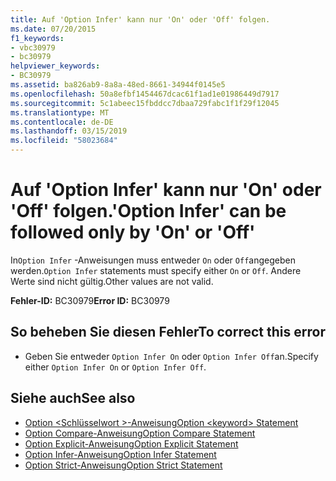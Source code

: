 ```yaml
---
title: Auf 'Option Infer' kann nur 'On' oder 'Off' folgen.
ms.date: 07/20/2015
f1_keywords:
- vbc30979
- bc30979
helpviewer_keywords:
- BC30979
ms.assetid: ba826ab9-8a8a-48ed-8661-34944f0145e5
ms.openlocfilehash: 50a8efbf1454467dcac61f1ad1e01986449d7917
ms.sourcegitcommit: 5c1abeec15fbddcc7dbaa729fabc1f1f29f12045
ms.translationtype: MT
ms.contentlocale: de-DE
ms.lasthandoff: 03/15/2019
ms.locfileid: "58023684"
---
```

# <a name="option-infer-can-be-followed-only-by-on-or-off"></a><span data-ttu-id="6dced-102">Auf 'Option Infer' kann nur 'On' oder 'Off' folgen.</span><span class="sxs-lookup"><span data-stu-id="6dced-102">'Option Infer' can be followed only by 'On' or 'Off'</span></span>
<span data-ttu-id="6dced-103">In`Option Infer` -Anweisungen muss entweder `On` oder `Off`angegeben werden.</span><span class="sxs-lookup"><span data-stu-id="6dced-103">`Option Infer` statements must specify either `On` or `Off`.</span></span> <span data-ttu-id="6dced-104">Andere Werte sind nicht gültig.</span><span class="sxs-lookup"><span data-stu-id="6dced-104">Other values are not valid.</span></span>  
  
 <span data-ttu-id="6dced-105">**Fehler-ID:** BC30979</span><span class="sxs-lookup"><span data-stu-id="6dced-105">**Error ID:** BC30979</span></span>  
  
## <a name="to-correct-this-error"></a><span data-ttu-id="6dced-106">So beheben Sie diesen Fehler</span><span class="sxs-lookup"><span data-stu-id="6dced-106">To correct this error</span></span>  
  
-   <span data-ttu-id="6dced-107">Geben Sie entweder `Option Infer On` oder `Option Infer Off`an.</span><span class="sxs-lookup"><span data-stu-id="6dced-107">Specify either `Option Infer On` or `Option Infer Off`.</span></span>  
  
## <a name="see-also"></a><span data-ttu-id="6dced-108">Siehe auch</span><span class="sxs-lookup"><span data-stu-id="6dced-108">See also</span></span>

- [<span data-ttu-id="6dced-109">Option \<Schlüsselwort >-Anweisung</span><span class="sxs-lookup"><span data-stu-id="6dced-109">Option \<keyword> Statement</span></span>](../../visual-basic/language-reference/statements/option-keyword-statement.md)
- [<span data-ttu-id="6dced-110">Option Compare-Anweisung</span><span class="sxs-lookup"><span data-stu-id="6dced-110">Option Compare Statement</span></span>](../../visual-basic/language-reference/statements/option-compare-statement.md)
- [<span data-ttu-id="6dced-111">Option Explicit-Anweisung</span><span class="sxs-lookup"><span data-stu-id="6dced-111">Option Explicit Statement</span></span>](../../visual-basic/language-reference/statements/option-explicit-statement.md)
- [<span data-ttu-id="6dced-112">Option Infer-Anweisung</span><span class="sxs-lookup"><span data-stu-id="6dced-112">Option Infer Statement</span></span>](../../visual-basic/language-reference/statements/option-infer-statement.md)
- [<span data-ttu-id="6dced-113">Option Strict-Anweisung</span><span class="sxs-lookup"><span data-stu-id="6dced-113">Option Strict Statement</span></span>](../../visual-basic/language-reference/statements/option-strict-statement.md)
